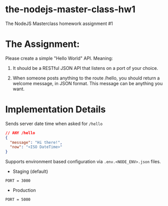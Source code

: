 # the-nodejs-master-class-hw1

The NodeJS Masterclass homework assignment #1

# The Assignment:

Please create a simple "Hello World" API. Meaning:

1. It should be a RESTful JSON API that listens on a port of your choice.

1. When someone posts anything to the route /hello, you should return a welcome message, in JSON format. This message can be anything you want.

# Implementation Details

Sends server date time when asked for `/hello`

```json
// ANY /hello
{
  "message": "Hi there!",
  "now": "<ISO DateTime>"
}
```

Supports environment based configuration via `.env.<NODE_ENV>.json` files.

- Staging (default)

```
PORT = 3000
```

- Production

```
PORT = 5000
```
